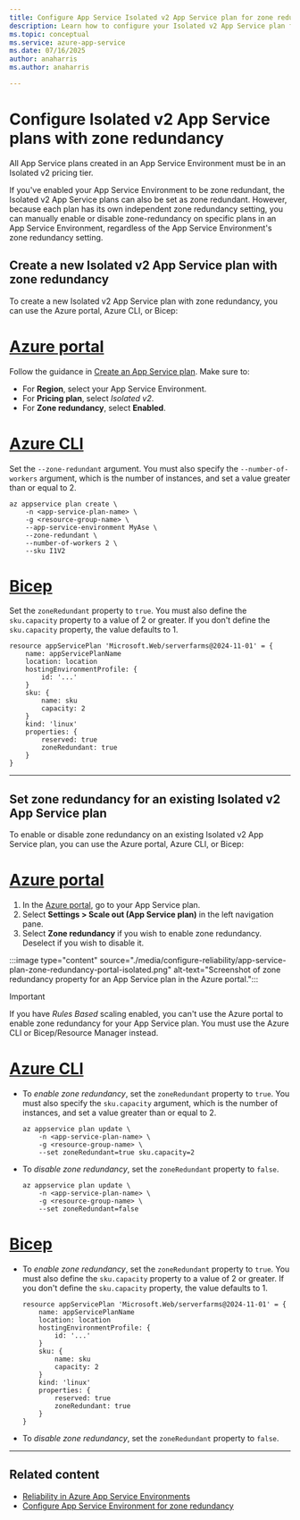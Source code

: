 ```yaml
---
title: Configure App Service Isolated v2 App Service plan for zone redundancy
description: Learn how to configure your Isolated v2 App Service plan for zone redundancy by using availability zones and zone redundancy
ms.topic: conceptual
ms.service: azure-app-service
ms.date: 07/16/2025
author: anaharris
ms.author: anaharris

---
```


# Configure Isolated v2 App Service plans with zone redundancy

All App Service plans created in an App Service Environment must be in an Isolated v2 pricing tier.

If you've enabled your App Service Environment to be zone redundant, the Isolated v2 App Service plans can also be set as zone redundant. However, because each plan has its own independent zone redundancy setting, you can manually enable or disable zone-redundancy on specific plans in an App Service Environment, regardless of the App Service Environment's zone redundancy setting.


## Create a new Isolated v2 App Service plan with zone redundancy

To create a new Isolated v2 App Service plan with zone redundancy, you can use the Azure portal, Azure CLI, or Bicep:

# [Azure portal](#tab/portal)

Follow the guidance in [Create an App Service plan](../app-service-plan-manage.md#create-an-app-service-plan). Make sure to:

- For **Region**, select your App Service Environment.
- For **Pricing plan**, select *Isolated v2*.
- For **Zone redundancy**, select **Enabled**.

# [Azure CLI](#tab/azurecli)

Set the `--zone-redundant` argument. You must also specify the `--number-of-workers` argument, which is the number of instances, and set a value greater than or equal to 2.

```azurecli
az appservice plan create \
    -n <app-service-plan-name> \
    -g <resource-group-name> \
    --app-service-environment MyAse \
    --zone-redundant \
    --number-of-workers 2 \
    --sku I1V2
```

# [Bicep](#tab/bicep)

Set the `zoneRedundant` property to `true`. You must also define the `sku.capacity` property to a value of 2 or greater. If you don't define the `sku.capacity` property, the value defaults to 1.

```bicep
resource appServicePlan 'Microsoft.Web/serverfarms@2024-11-01' = {
    name: appServicePlanName
    location: location
    hostingEnvironmentProfile: {
        id: '...'
    }
    sku: {
        name: sku
        capacity: 2
    }
    kind: 'linux'
    properties: {
        reserved: true
        zoneRedundant: true
    }
}
```

---

## Set zone redundancy for an existing Isolated v2 App Service plan

To enable or disable zone redundancy on an existing  Isolated v2 App Service plan, you can use the Azure portal, Azure CLI, or Bicep:

# [Azure portal](#tab/portal)

1. In the [Azure portal](https://portal.azure.com), go to your App Service plan.
1. Select **Settings > Scale out (App Service plan)** in the left navigation pane.
1. Select **Zone redundancy** if you wish to enable zone redundancy. Deselect if you wish to disable it.
 
:::image type="content" source="./media/configure-reliability/app-service-plan-zone-redundancy-portal-isolated.png" alt-text="Screenshot of zone redundancy property for an App Service plan in the Azure portal.":::

>[!IMPORTANT]
>If you have *Rules Based* scaling enabled, you can't use the Azure portal to enable zone redundancy for your App Service plan. You must use the Azure CLI or Bicep/Resource Manager instead.

# [Azure CLI](#tab/azurecli)

- To *enable zone redundancy*, set the `zoneRedundant` property to `true`. You must also specify the `sku.capacity` argument, which is the number of instances, and set a value greater than or equal to 2.

    ```azurecli
    az appservice plan update \
        -n <app-service-plan-name> \
        -g <resource-group-name> \
        --set zoneRedundant=true sku.capacity=2
    ```

- To *disable zone redundancy*, set the `zoneRedundant` property to `false`.

    ```azurecli
    az appservice plan update \
        -n <app-service-plan-name> \
        -g <resource-group-name> \
        --set zoneRedundant=false
    ```

# [Bicep](#tab/bicep)

- To *enable zone redundancy*, set the `zoneRedundant` property to `true`. You must also define the `sku.capacity` property to a value of 2 or greater. If you don't define the `sku.capacity` property, the value defaults to 1.

    ```bicep
    resource appServicePlan 'Microsoft.Web/serverfarms@2024-11-01' = {
        name: appServicePlanName
        location: location
        hostingEnvironmentProfile: {
            id: '...'
        }
        sku: {
            name: sku
            capacity: 2
        }
        kind: 'linux'
        properties: {
            reserved: true
            zoneRedundant: true
        }
    }
    ```

- To *disable zone redundancy*, set the `zoneRedundant` property to `false`.

---

## Related content
- [Reliability in Azure App Service Environments](../../reliability/reliability-app-service-environment.md)
- [Configure App Service Environment for zone redundancy](configure-zone-redundancy-ase.md)